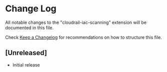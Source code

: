 # Change Log

All notable changes to the "cloudrail-iac-scanning" extension will be documented in this file.

Check [Keep a Changelog](http://keepachangelog.com/) for recommendations on how to structure this file.

## [Unreleased]

- Initial release